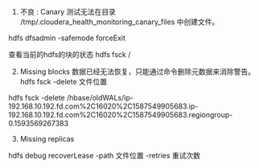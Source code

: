 <!--
 * @Author: wjn
 * @Date: 2020-07-09 09:17:52
 * @LastEditors: wjn
 * @LastEditTime: 2020-07-09 10:09:06
--> 
1. 不良 : Canary 测试无法在目录 /tmp/.cloudera_health_monitoring_canary_files 中创建文件。

hdfs dfsadmin -safemode forceExit

查看当前的hdfs的块的状态
hdfs fsck /





2. Missing blocks
数据已经无法恢复，只能通过命令删除元数据来消除警告。
hdfs fsck  -delete 文件位置

hdfs fsck  -delete /hbase/oldWALs/ip-192.168.10.192.fd.com%2C16020%2C1587549905683.ip-192.168.10.192.fd.com%2C16020%2C1587549905683.regiongroup-0.1593569267383

3. Missing replicas

hdfs debug recoverLease -path 文件位置 -retries 重试次数